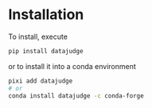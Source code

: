 # Installation

To install, execute

```bash
pip install datajudge
```

or to install it into a conda environment

```bash
pixi add datajudge
# or
conda install datajudge -c conda-forge
```
